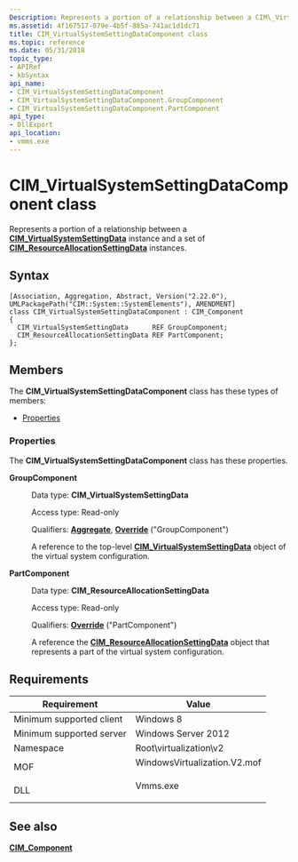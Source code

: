 ```yaml
---
Description: Represents a portion of a relationship between a CIM\_VirtualSystemSettingData instance and a set of CIM\_ResourceAllocationSettingData instances.
ms.assetid: 4f167517-079e-4b5f-885a-741ac1d1dc71
title: CIM_VirtualSystemSettingDataComponent class
ms.topic: reference
ms.date: 05/31/2018
topic_type: 
- APIRef
- kbSyntax
api_name: 
- CIM_VirtualSystemSettingDataComponent
- CIM_VirtualSystemSettingDataComponent.GroupComponent
- CIM_VirtualSystemSettingDataComponent.PartComponent
api_type: 
- DllExport
api_location: 
- vmms.exe
---
```


# CIM\_VirtualSystemSettingDataComponent class

Represents a portion of a relationship between a [**CIM\_VirtualSystemSettingData**](cim-virtualsystemsettingdata.md) instance and a set of [**CIM\_ResourceAllocationSettingData**](cim-resourceallocationsettingdata.md) instances.

## Syntax

``` syntax
[Association, Aggregation, Abstract, Version("2.22.0"), UMLPackagePath("CIM::System::SystemElements"), AMENDMENT]
class CIM_VirtualSystemSettingDataComponent : CIM_Component
{
  CIM_VirtualSystemSettingData      REF GroupComponent;
  CIM_ResourceAllocationSettingData REF PartComponent;
};
```

## Members

The **CIM\_VirtualSystemSettingDataComponent** class has these types of members:

-   [Properties](#properties)

### Properties

The **CIM\_VirtualSystemSettingDataComponent** class has these properties.

<dl> <dt>

**GroupComponent**
</dt> <dd> <dl> <dt>

Data type: **CIM\_VirtualSystemSettingData**
</dt> <dt>

Access type: Read-only
</dt> <dt>

Qualifiers: [**Aggregate**](/windows/desktop/WmiSdk/standard-qualifiers), [**Override**](/windows/desktop/WmiSdk/standard-qualifiers) ("GroupComponent")
</dt> </dl>

A reference to the top-level [**CIM\_VirtualSystemSettingData**](cim-virtualsystemsettingdata.md) object of the virtual system configuration.

</dd> <dt>

**PartComponent**
</dt> <dd> <dl> <dt>

Data type: **CIM\_ResourceAllocationSettingData**
</dt> <dt>

Access type: Read-only
</dt> <dt>

Qualifiers: [**Override**](/windows/desktop/WmiSdk/standard-qualifiers) ("PartComponent")
</dt> </dl>

A reference the [**CIM\_ResourceAllocationSettingData**](cim-resourceallocationsettingdata.md) object that represents a part of the virtual system configuration.

</dd> </dl>

## Requirements



| Requirement | Value |
|-------------------------------------|---------------------------------------------------------------------------------------------------------|
| Minimum supported client<br/> | Windows 8<br/>                                                                                    |
| Minimum supported server<br/> | Windows Server 2012<br/>                                                                          |
| Namespace<br/>                | Root\\virtualization\\v2<br/>                                                                     |
| MOF<br/>                      | <dl> <dt>WindowsVirtualization.V2.mof</dt> </dl> |
| DLL<br/>                      | <dl> <dt>Vmms.exe</dt> </dl>                     |



## See also

<dl> <dt>

[**CIM\_Component**](cim-component.md)
</dt> </dl>

 

